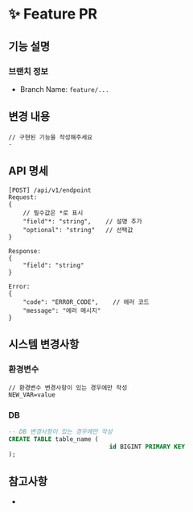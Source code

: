 # ✨ Feature PR

## 기능 설명
<!-- 이 기능이 무엇인지 설명해주세요 -->

### 브랜치 정보
<!-- 브랜치 이름을 작성해주세요 -->
- Branch Name: `feature/...`

## 변경 내용
```
// 구현된 기능을 작성해주세요
- 
```

## API 명세
<!-- 프론트엔드 개발자가 사용할 API 정보를 작성해주세요 -->
```
[POST] /api/v1/endpoint
Request:
{
    // 필수값은 *로 표시
    "field"*: "string",    // 설명 추가
    "optional": "string"   // 선택값
}

Response:
{
    "field": "string"
}

Error:
{
    "code": "ERROR_CODE",    // 에러 코드
    "message": "에러 메시지"
}
```

## 시스템 변경사항
### 환경변수
```properties
// 환경변수 변경사항이 있는 경우에만 작성
NEW_VAR=value
```

### DB
```sql
-- DB 변경사항이 있는 경우에만 작성
CREATE TABLE table_name (
                            id BIGINT PRIMARY KEY
);
```

## 참고사항
<!-- 프론트엔드 개발자나 다른 개발자들이 참고할 내용이 있다면 작성해주세요 -->
-
